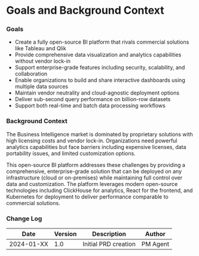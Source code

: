 # Goals and Background Context

### Goals

- Create a fully open-source BI platform that rivals commercial solutions like Tableau and Qlik
- Provide comprehensive data visualization and analytics capabilities without vendor lock-in
- Support enterprise-grade features including security, scalability, and collaboration
- Enable organizations to build and share interactive dashboards using multiple data sources
- Maintain vendor neutrality and cloud-agnostic deployment options
- Deliver sub-second query performance on billion-row datasets
- Support both real-time and batch data processing workflows

### Background Context

The Business Intelligence market is dominated by proprietary solutions with high licensing costs and vendor lock-in. Organizations need powerful analytics capabilities but face barriers including expensive licenses, data portability issues, and limited customization options. 

This open-source BI platform addresses these challenges by providing a comprehensive, enterprise-grade solution that can be deployed on any infrastructure (cloud or on-premises) while maintaining full control over data and customization. The platform leverages modern open-source technologies including ClickHouse for analytics, React for the frontend, and Kubernetes for deployment to deliver performance comparable to commercial solutions.

### Change Log

| Date | Version | Description | Author |
|------|---------|-------------|---------|
| 2024-01-XX | 1.0 | Initial PRD creation | PM Agent |

